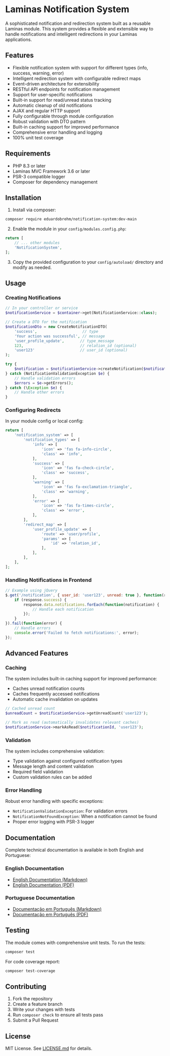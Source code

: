 # Laminas Notification System

A sophisticated notification and redirection system built as a reusable Laminas module. This system provides a flexible and extensible way to handle notifications and intelligent redirections in your Laminas applications.

## Features

- Flexible notification system with support for different types (info, success, warning, error)
- Intelligent redirection system with configurable redirect maps
- Event-driven architecture for extensibility
- RESTful API endpoints for notification management
- Support for user-specific notifications
- Built-in support for read/unread status tracking
- Automatic cleanup of old notifications
- AJAX and regular HTTP support
- Fully configurable through module configuration
- Robust validation with DTO pattern
- Built-in caching support for improved performance
- Comprehensive error handling and logging
- 100% unit test coverage

## Requirements

- PHP 8.3 or later
- Laminas MVC Framework 3.6 or later
- PSR-3 compatible logger
- Composer for dependency management

## Installation

1. Install via composer:
```bash
composer require eduardobrehm/notification-system:dev-main
```

2. Enable the module in your `config/modules.config.php`:
```php
return [
    // ... other modules
    'NotificationSystem',
];
```

3. Copy the provided configuration to your `config/autoload/` directory and modify as needed.

## Usage

### Creating Notifications

```php
// In your controller or service
$notificationService = $container->get(NotificationService::class);

// Create a DTO for the notification
$notificationDto = new CreateNotificationDTO(
    'success',                    // type
    'Your action was successful', // message
    'user_profile_update',       // type_message
    123,                         // relation_id (optional)
    'user123'                    // user_id (optional)
);

try {
    $notification = $notificationService->createNotification($notificationDto);
} catch (NotificationValidationException $e) {
    // Handle validation errors
    $errors = $e->getErrors();
} catch (\Exception $e) {
    // Handle other errors
}
```

### Configuring Redirects

In your module config or local config:

```php
return [
    'notification_system' => [
        'notification_types' => [
            'info' => [
                'icon' => 'fas fa-info-circle',
                'class' => 'info',
            ],
            'success' => [
                'icon' => 'fas fa-check-circle',
                'class' => 'success',
            ],
            'warning' => [
                'icon' => 'fas fa-exclamation-triangle',
                'class' => 'warning',
            ],
            'error' => [
                'icon' => 'fas fa-times-circle',
                'class' => 'error',
            ],
        ],
        'redirect_map' => [
            'user_profile_update' => [
                'route' => 'user/profile',
                'params' => [
                    'id' => 'relation_id',
                ],
            ],
        ],
    ],
];
```

### Handling Notifications in Frontend

```javascript
// Example using jQuery
$.get('/notification', { user_id: 'user123', unread: true }, function(response) {
    if (response.success) {
        response.data.notifications.forEach(function(notification) {
            // Handle each notification
        });
    }
}).fail(function(error) {
    // Handle errors
    console.error('Failed to fetch notifications:', error);
});
```

## Advanced Features

### Caching

The system includes built-in caching support for improved performance:
- Caches unread notification counts
- Caches frequently accessed notifications
- Automatic cache invalidation on updates

```php
// Cached unread count
$unreadCount = $notificationService->getUnreadCount('user123');

// Mark as read (automatically invalidates relevant caches)
$notificationService->markAsRead($notificationId, 'user123');
```

### Validation

The system includes comprehensive validation:
- Type validation against configured notification types
- Message length and content validation
- Required field validation
- Custom validation rules can be added

### Error Handling

Robust error handling with specific exceptions:
- `NotificationValidationException`: For validation errors
- `NotificationNotFoundException`: When a notification cannot be found
- Proper error logging with PSR-3 logger

## Documentation

Complete technical documentation is available in both English and Portuguese:

### English Documentation
- [English Documentation (Markdown)](docs/documentation_en.md)
- [English Documentation (PDF)](docs/Laminas_Notification_System.pdf)

### Portuguese Documentation
- [Documentação em Português (Markdown)](docs/documentacao_pt_BR.md)
- [Documentação em Português (PDF)](docs/Sistema_de_Notificacoes_Laminas.pdf)

## Testing

The module comes with comprehensive unit tests. To run the tests:

```bash
composer test
```

For code coverage report:

```bash
composer test-coverage
```

## Contributing

1. Fork the repository
2. Create a feature branch
3. Write your changes with tests
4. Run `composer check` to ensure all tests pass
5. Submit a Pull Request

## License

MIT License. See [LICENSE.md](LICENSE.md) for details.
